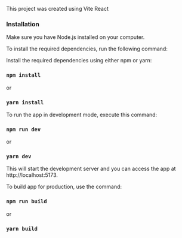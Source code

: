 This project was created using Vite React

### Installation

Make sure you have Node.js installed on your computer.

To install the required dependencies, run the following command:

Install the required dependencies using either npm or yarn:

### `npm install`

or

### `yarn install`


To run the app in development mode, execute this command:

### `npm run dev`

or

### `yarn dev`

This will start the development server and you can access the app at http://localhost:5173.


To build app for production, use the command:

### `npm run build`

or

### `yarn build`
